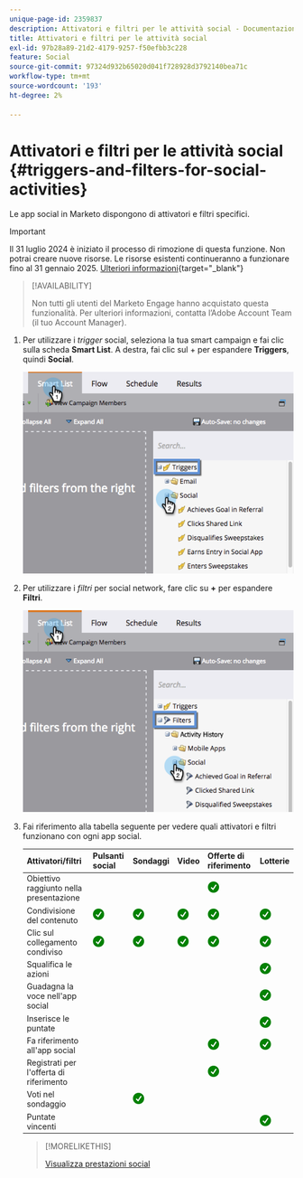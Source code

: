 ```yaml
---
unique-page-id: 2359837
description: Attivatori e filtri per le attività social - Documentazione Marketo - Documentazione del prodotto
title: Attivatori e filtri per le attività social
exl-id: 97b28a89-21d2-4179-9257-f50efbb3c228
feature: Social
source-git-commit: 97324d932b65020d041f728928d3792140bea71c
workflow-type: tm+mt
source-wordcount: '193'
ht-degree: 2%

---
```


# Attivatori e filtri per le attività social {#triggers-and-filters-for-social-activities}

Le app social in Marketo dispongono di attivatori e filtri specifici.

>[!IMPORTANT]
>
>Il 31 luglio 2024 è iniziato il processo di rimozione di questa funzione. Non potrai creare nuove risorse. Le risorse esistenti continueranno a funzionare fino al 31 gennaio 2025. [Ulteriori informazioni](https://nation.marketo.com/t5/employee-blogs/marketo-engage-social-features-deprecation/ba-p/351977){target="_blank"}

>[!AVAILABILITY]
>
>Non tutti gli utenti del Marketo Engage hanno acquistato questa funzionalità. Per ulteriori informazioni, contatta l’Adobe Account Team (il tuo Account Manager).

1. Per utilizzare i _trigger_ social, seleziona la tua smart campaign e fai clic sulla scheda **Smart List**. A destra, fai clic sul + per espandere **Triggers**, quindi **Social**.

   ![](assets/image2015-4-23-11-22-39.png)

1. Per utilizzare i _filtri_ per social network, fare clic su **+** per espandere **Filtri**.

   ![](assets/two-282-29.png)

1. Fai riferimento alla tabella seguente per vedere quali attivatori e filtri funzionano con ogni app social.

   | Attivatori/filtri | Pulsanti social | Sondaggi | Video | Offerte di riferimento | Lotterie |
   |---|---|---|---|---|---|
   | Obiettivo raggiunto nella presentazione |  |  |  | ![(tick)](assets/check.png) | |
   | Condivisione del contenuto | ![(tick)](assets/check.png) | ![(tick)](assets/check.png) | ![(tick)](assets/check.png) | ![(tick)](assets/check.png) | ![(tick)](assets/check.png) |
   | Clic sul collegamento condiviso | ![(tick)](assets/check.png) | ![(tick)](assets/check.png) | ![(tick)](assets/check.png) | ![(tick)](assets/check.png) | ![(tick)](assets/check.png) |
   | Squalifica le azioni |  |  |  |  | ![(tick)](assets/check.png) |
   | Guadagna la voce nell&#39;app social |  |  |  |  | ![(tick)](assets/check.png) |
   | Inserisce le puntate |  |  |  |  | ![(tick)](assets/check.png) |
   | Fa riferimento all&#39;app social |  |  |  | ![(tick)](assets/check.png) | ![(tick)](assets/check.png) |
   | Registrati per l&#39;offerta di riferimento |  |  |  | ![(tick)](assets/check.png) |  |
   | Voti nel sondaggio |  | ![(tick)](assets/check.png) |  |  |  |
   | Puntate vincenti |  |  |  |  | ![(tick)](assets/check.png) |

   >[!MORELIKETHIS]
   >
   >[Visualizza prestazioni social](/help/marketo/product-docs/demand-generation/social/social-functions/view-social-performance.md)
